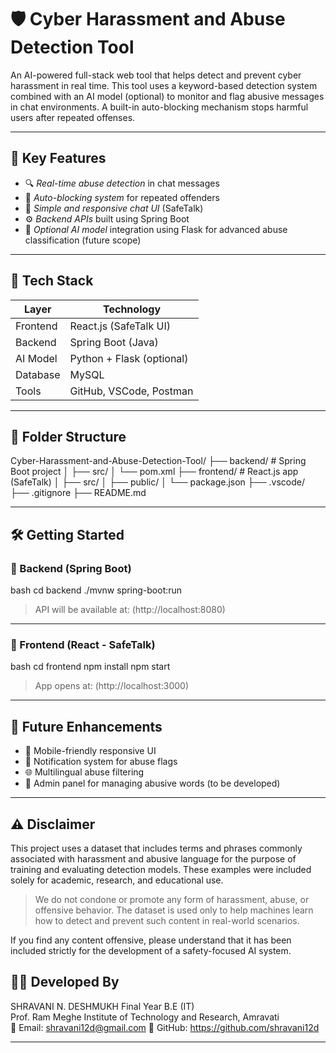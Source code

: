 # 🛡️ Cyber Harassment and Abuse Detection Tool

An AI-powered full-stack web tool that helps detect and prevent cyber harassment in real time. This tool uses a keyword-based detection system combined with an AI model (optional) to monitor and flag abusive messages in chat environments. A built-in auto-blocking mechanism stops harmful users after repeated offenses.

---

## 🚀 Key Features

- 🔍 *Real-time abuse detection* in chat messages
- 🛑 *Auto-blocking system* for repeated offenders
- 🎨 *Simple and responsive chat UI* (SafeTalk)
- ⚙ *Backend APIs* built using Spring Boot
- 🧠 *Optional AI model* integration using Flask for advanced abuse classification (future scope)

---

## 🧱 Tech Stack

| Layer      | Technology              |
|------------|--------------------------|
| Frontend   | React.js (SafeTalk UI)   |
| Backend    | Spring Boot (Java)       |
| AI Model   | Python + Flask (optional) |
| Database   | MySQL                    |
| Tools      | GitHub, VSCode, Postman  |

---

## 📁 Folder Structure


Cyber-Harassment-and-Abuse-Detection-Tool/
├── backend/                 # Spring Boot project
│   ├── src/
│   └── pom.xml
├── frontend/                # React.js app (SafeTalk)
│   ├── src/
│   ├── public/
│   └── package.json
├── .vscode/
├── .gitignore
├── README.md


---

## 🛠 Getting Started

### 🔹 Backend (Spring Boot)

bash
cd backend
./mvnw spring-boot:run


> API will be available at: (http://localhost:8080)

---

### 🔹 Frontend (React - SafeTalk)

bash
cd frontend
npm install
npm start


> App opens at: (http://localhost:3000)

---

## 🔮 Future Enhancements

- 📱 Mobile-friendly responsive UI
- 🔔 Notification system for abuse flags
- 🌐 Multilingual abuse filtering
- 👮 Admin panel for managing abusive words (to be developed)

---

## ⚠️ Disclaimer

This project uses a dataset that includes terms and phrases commonly associated with harassment and abusive language for the purpose of training and evaluating detection models. These examples were included solely for academic, research, and educational use.

> We do not condone or promote any form of harassment, abuse, or offensive behavior. The dataset is used only to help machines learn how to detect and prevent such content in real-world scenarios.

If you find any content offensive, please understand that it has been included strictly for the development of a safety-focused AI system.


## 👩‍💻 Developed By

SHRAVANI N. DESHMUKH 
Final Year B.E (IT)  
Prof. Ram Meghe Institute of Technology and Research, Amravati  
📧 Email: shravani12d@gmail.com
🔗 GitHub: https://github.com/shravani12d

---



